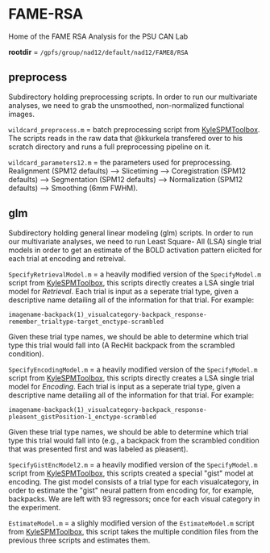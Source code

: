 # FAME-RSA
Home of the FAME RSA Analysis for the PSU CAN Lab

**rootdir** = `/gpfs/group/nad12/default/nad12/FAME8/RSA`

## preprocess

Subdirectory holding preprocessing scripts. In order to run our multivariate analyses, we need to grab the unsmoothed, non-normalized functional images.

`wildcard_preprocess.m` = batch preprocessing script from [KyleSPMToolbox](https://github.com/kkurkela/KyleSPMToolbox). The scripts reads in the raw data that @kkurkela transfered over to his scratch directory and runs a full preprocessing pipeline on it.

`wildcard_parameters12.m` = the parameters used for preprocessing. Realignment (SPM12 defaults) --> Slicetiming --> Coregistration (SPM12 defaults) --> Segmentation (SPM12 defaults) --> Normalization (SPM12 defaults) --> Smoothing (6mm FWHM).

## glm

Subdirectory holding general linear modeling (glm) scripts. In order to run our multivariate analyses, we need to run Least Square- All (LSA) single trial models in order to get an estimate of the BOLD activation pattern elicited for each trial at encoding and retreival. 
 
`SpecifyRetrievalModel.m` = a heavily modified version of the `SpecifyModel.m` script from [KyleSPMToolbox](https://github.com/kkurkela/KyleSPMToolbox), this scripts directly creates a LSA single trial model for _Retrieval_. Each trial is input as a seperate trial type, given a descriptive name detailing all of the information for that trial. For example:  
 
`imagename-backpack(1)_visualcategory-backpack_response-remember_trialtype-target_enctype-scrambled`  

Given these trial type names, we should be able to determine which trial type this trial would fall into (A RecHit backpack from the scrambled condition).  
 
`SpecifyEncodingModel.m` = a heavily modified version of the `SpecifyModel.m` script from [KyleSPMToolbox](https://github.com/kkurkela/KyleSPMToolbox), this scripts directly creates a LSA single trial model for _Encoding_. Each trial is input as a seperate trial type, given a descriptive name detailing all of the information for that trial. For example: 
 
`imagename-backpack(1)_visualcategory-backpack_response-pleasent_gistPosition-1_enctype-scrambled`
 
Given these trial type names, we should be able to determine which trial type this trial would fall into (e.g., a backpack from the scrambled condition that was presented first and was labeled as pleasent).    
 
`SpecifyGistEncModel2.m` = a heavily modified version of the `SpecifyModel.m` script from [KyleSPMToolbox](https://github.com/kkurkela/KyleSPMToolbox), this scripts created a special "gist" model at encoding. The gist model consists of a trial type for each visualcategory, in order to estimate the "gist" neural pattern from encoding for, for example, backpacks. We are left with 93 regressors; once for each visual category in the experiment.

`EstimateModel.m` = a slighly modified version of the `EstimateModel.m` script from [KyleSPMToolbox](https://github.com/kkurkela/KyleSPMToolbox), this script takes the multiple condition files from the previous three scripts and estimates them.
